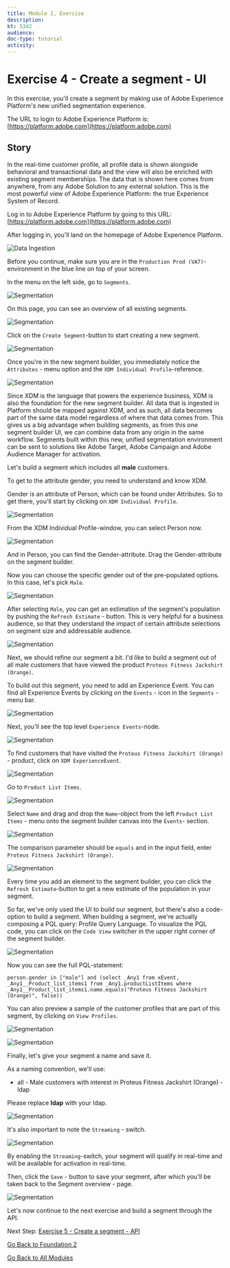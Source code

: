 ```yaml
---
title: Module 2, Exercise
description: 
kt: 5342
audience: 
doc-type: tutorial
activity: 
---
```


# Exercise 4 - Create a segment - UI

In this exercise, you'll create a segment by making use of Adobe Experience Platform's new unified segmentation experience.

The URL to login to Adobe Experience Platform is: [https://platform.adobe.com](https://platform.adobe.com)

## Story

In the real-time customer profile, all profile data is shown alongside behavioral and transactional data and the view will also be enriched with existing segment memberships. The data that is shown here comes from anywhere, from any Adobe Solution to any external solution. This is the most powerful view of Adobe Experience Platform: the true Experience System of Record.

Log in to Adobe Experience Platform by going to this URL: [https://platform.adobe.com](https://platform.adobe.com)

After logging in, you'll land on the homepage of Adobe Experience Platform.

![Data Ingestion](./images/home.png)

Before you continue, make sure you are in the ``Production Prod (VA7)``-environment in the blue line on top of your screen.

In the menu on the left side, go to ```Segments```.

![Segmentation](./images/menuseg.png)

On this page, you can see an overview of all existing segments.

![Segmentation](./images/segmentation.png)

Click on the ``Create Segment``-button to start creating a new segment.

![Segmentation](./images/createnewsegment.png)

Once you're in the new segment builder, you immediately notice the ```Attributes``` - menu option and the ```XDM Individual Profile```-reference.

![Segmentation](./images/segmentationui.png)

Since XDM is the language that powers the experience business, XDM is also the foundation for the new segment builder. All data that is ingested in Platform should be mapped against XDM, and as such, all data becomes part of the same data model regardless of where that data comes from. This gives us a big advantage when building segments, as from this one segment builder UI, we can combine data from any origin in the same workflow. Segments built within this new, unified segmentation environment can be sent to solutions like Adobe Target, Adobe Campaign and Adobe Audience Manager for activation.

Let's build a segment which includes all **male** customers.

To get to the attribute gender, you need to understand and know XDM.

Gender is an attribute of Person, which can be found under Attributes. So to get there, you'll start by clicking on ``XDM Individual Profile``.

![Segmentation](./images/person.png)

From the XDM Individual Profile-window, you can select Person now.

![Segmentation](./images/gender.png)

And in Person, you can find the Gender-attribute. Drag the Gender-attribute on the segment builder.

Now you can choose the specific gender out of the pre-populated options. In this case, let's pick ``Male``.

![Segmentation](./images/genderselection.png)

After selecting ``Male``, you can get an estimation of the segment's population by pushing the ``Refresh Estimate`` - button. This is very helpful for a business audience, so that they understand the impact of certain attribute selections on segment size and addressable audience.

![Segmentation](./images/segmentpreview.png)

Next, we should refine our segment a bit. I'd like to build a segment out of all male customers that have viewed the product ``Proteus Fitness Jackshirt (Orange)``.

To build out this segment, you need to add an Experience Event. You can find all Experience Events by clicking on the ```Events``` - icon in the ```Segments``` - menu bar.

![Segmentation](./images/findee.png)

Next, you'll see the top level ``Experience Events``-node.

![Segmentation](./images/see.png)

To find customers that have visited the ```Proteus Fitness Jackshirt (Orange)``` - product, click on ```XDM ExperienceEvent```.

![Segmentation](./images/comm_pv.png)

Go to ```Product List Items```.

![Segmentation](./images/eeweb.png)

Select ```Name``` and drag and drop the ```Name```-object from the left ```Product List Items``` - menu onto the segment builder canvas into the ```Events```- section.

![Segmentation](./images/eewebpdtlname.png)

The comparison parameter should be ```equals``` and in the input field, enter ```Proteus Fitness Jackshirt (Orange)```.

![Segmentation](./images/pv.png)

Every time you add an element to the segment builder, you can click the ``Refresh Estimate``-button to get a new estimate of the population in your segment.

So far, we've only used the UI to build our segment, but there's also a code-option to build a segment.
When building a segment, we're actually composing a PQL query: Profile Query Language. To visualize the PQL code, you can click on the ``Code View`` switcher in the upper right corner of the segment builder.

![Segmentation](./images/codeview.png)

Now you can see the full PQL-statement:

```pql
person.gender in ["male"] and (select _Any1 from xEvent, _Any1__Product_list_items1 from _Any1.productListItems where _Any1__Product_list_items1.name.equals("Proteus Fitness Jackshirt (Orange)", false))
```

You can also preview a sample of the customer profiles that are part of this segment, by clicking on ``View Profiles``.

![Segmentation](./images/previewprofiles.png)

![Segmentation](./images/previewprofilesdtl.png)

Finally, let's give your segment a name and save it.

As a naming convention, we'll use:

* all - Male customers with interest in Proteus Fitness Jackshirt (Orange) - ldap

Please replace **ldap** with your ldap.

![Segmentation](./images/segmentname.png)

It's also important to note the ``Streaming`` - switch.

![Segmentation](./images/streaming.png)

By enabling the ``Streaming``-switch, your segment will qualify in real-time and will be available for activation in real-time.

Then, click the ```Save``` - button to save your segment, after which you'll be taken back to the Segment overview - page.

![Segmentation](./images/savedsegment.png)

Let's now continue to the next exercise and build a segment through the API.

Next Step: [Exercise 5 - Create a segment - API](./ex5.md)

[Go Back to Foundation 2](./README.md)

[Go Back to All Modules](../../README.md)
